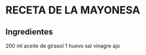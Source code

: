 # RECETA DE LA MAYONESA

## Ingredientes

200 ml aceite de girasol 
1 huevo
sal
vinagre
ajo

####
 



